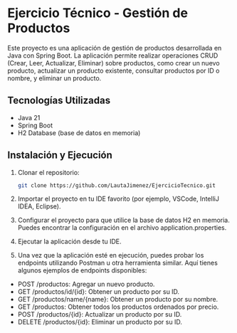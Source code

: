 # Ejercicio Técnico - Gestión de Productos

Este proyecto es una aplicación de gestión de productos desarrollada en Java con Spring Boot. La aplicación permite realizar operaciones CRUD (Crear, Leer, Actualizar, Eliminar) sobre productos, como crear un nuevo producto, actualizar un producto existente, consultar productos por ID o nombre, y eliminar un producto.

## Tecnologías Utilizadas

- Java 21
- Spring Boot
- H2 Database (base de datos en memoria)

## Instalación y Ejecución

1. Clonar el repositorio:

   ```bash
   git clone https://github.com/LautaJimenez/EjercicioTecnico.git

2. Importar el proyecto en tu IDE favorito (por ejemplo, VSCode, IntelliJ IDEA, Eclipse).
3. Configurar el proyecto para que utilice la base de datos H2 en memoria. Puedes encontrar la configuración en el archivo application.properties.
4. Ejecutar la aplicación desde tu IDE.
5. Una vez que la aplicación esté en ejecución, puedes probar los endpoints utilizando Postman u otra herramienta similar. Aquí tienes algunos ejemplos de endpoints disponibles:
  
  - POST /productos: Agregar un nuevo producto.
  - GET /productos/id/{id}: Obtener un producto por su ID.
  - GET /productos/name/{name}: Obtener un producto por su nombre.
  - GET /productos: Obtener todos los productos ordenados por precio.
  - POST /productos/{id}: Actualizar un producto por su ID.
  - DELETE /productos/{id}: Eliminar un producto por su ID.

